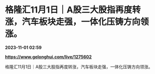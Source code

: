 # 格隆汇11月1日｜A股三大股指再度转涨，汽车板块走强，一体化压铸方向领涨。

**2023-11-01 02:59**

**https://www.gelonghui.com/live/1275602**

格隆汇11月1日｜A股三大股指再度转涨，汽车板块走强，一体化压铸方向领涨。
